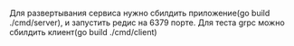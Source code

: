 Для развертывания сервиса нужно сбилдить приложение(go build ./cmd/server), и запустить редис на 6379 порте. Для теста grpc можно сбилдить клиент(go build ./cmd/client)